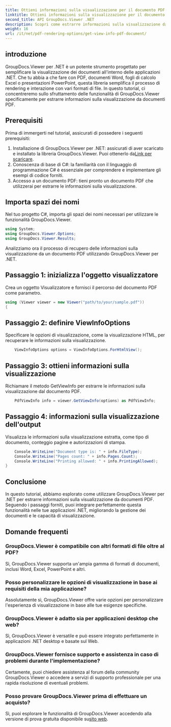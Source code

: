 ```yaml
---
title: Ottieni informazioni sulla visualizzazione per il documento PDF
linktitle: Ottieni informazioni sulla visualizzazione per il documento PDF
second_title: API GroupDocs.Viewer .NET
description: Scopri come estrarre informazioni sulla visualizzazione da documenti PDF utilizzando GroupDocs.Viewer per .NET in questo tutorial completo.
weight: 16
url: /it/net/pdf-rendering-options/get-view-info-pdf-document/
---
```

## introduzione
GroupDocs.Viewer per .NET è un potente strumento progettato per semplificare la visualizzazione dei documenti all'interno delle applicazioni .NET. Che tu abbia a che fare con PDF, documenti Word, fogli di calcolo Excel o presentazioni PowerPoint, questa libreria semplifica il processo di rendering e interazione con vari formati di file. In questo tutorial, ci concentreremo sullo sfruttamento delle funzionalità di GroupDocs.Viewer specificamente per estrarre informazioni sulla visualizzazione da documenti PDF.
## Prerequisiti
Prima di immergerti nel tutorial, assicurati di possedere i seguenti prerequisiti:
1.  Installazione di GroupDocs.Viewer per .NET: assicurati di aver scaricato e installato la libreria GroupDocs.Viewer. Puoi ottenerlo da[Link per scaricare](https://releases.groupdocs.com/viewer/net/).   
2. Conoscenza di base di C#: la familiarità con il linguaggio di programmazione C# è essenziale per comprendere e implementare gli esempi di codice forniti.
3. Accesso a un documento PDF: tieni pronto un documento PDF che utilizzerai per estrarre le informazioni sulla visualizzazione.

## Importa spazi dei nomi
Nel tuo progetto C#, importa gli spazi dei nomi necessari per utilizzare le funzionalità GroupDocs.Viewer.

```csharp
using System;
using GroupDocs.Viewer.Options;
using GroupDocs.Viewer.Results;
```


Analizziamo ora il processo di recupero delle informazioni sulla visualizzazione da un documento PDF utilizzando GroupDocs.Viewer per .NET.
## Passaggio 1: inizializza l'oggetto visualizzatore
Crea un oggetto Visualizzatore e fornisci il percorso del documento PDF come parametro.
```csharp
using (Viewer viewer = new Viewer("path/to/your/sample.pdf"))
{
```
## Passaggio 2: definire ViewInfoOptions
Specificare le opzioni di visualizzazione, come la visualizzazione HTML, per recuperare le informazioni sulla visualizzazione.
```csharp
	ViewInfoOptions options = ViewInfoOptions.ForHtmlView();
```
## Passaggio 3: ottieni informazioni sulla visualizzazione
Richiamare il metodo GetViewInfo per estrarre le informazioni sulla visualizzazione dal documento PDF.
```csharp
	PdfViewInfo info = viewer.GetViewInfo(options) as PdfViewInfo;
```
## Passaggio 4: informazioni sulla visualizzazione dell'output
Visualizza le informazioni sulla visualizzazione estratta, come tipo di documento, conteggio pagine e autorizzazioni di stampa.
```csharp
	Console.WriteLine("Document type is: " + info.FileType);
	Console.WriteLine("Pages count: " + info.Pages.Count);
	Console.WriteLine("Printing allowed: " + info.PrintingAllowed);
}
```

## Conclusione
In questo tutorial, abbiamo esplorato come utilizzare GroupDocs.Viewer per .NET per estrarre informazioni sulla visualizzazione da documenti PDF. Seguendo i passaggi forniti, puoi integrare perfettamente questa funzionalità nelle tue applicazioni .NET, migliorando la gestione dei documenti e le capacità di visualizzazione.
## Domande frequenti
### GroupDocs.Viewer è compatibile con altri formati di file oltre al PDF?
Sì, GroupDocs.Viewer supporta un'ampia gamma di formati di documenti, inclusi Word, Excel, PowerPoint e altri.
### Posso personalizzare le opzioni di visualizzazione in base ai requisiti della mia applicazione?
Assolutamente sì, GroupDocs.Viewer offre varie opzioni per personalizzare l'esperienza di visualizzazione in base alle tue esigenze specifiche.
### GroupDocs.Viewer è adatto sia per applicazioni desktop che web?
Sì, GroupDocs.Viewer è versatile e può essere integrato perfettamente in applicazioni .NET desktop e basate sul Web.
### GroupDocs.Viewer fornisce supporto e assistenza in caso di problemi durante l'implementazione?
Certamente, puoi chiedere assistenza al forum della community GroupDocs.Viewer o accedere a servizi di supporto professionale per una rapida risoluzione di eventuali problemi.
### Posso provare GroupDocs.Viewer prima di effettuare un acquisto?
 Sì, puoi esplorare le funzionalità di GroupDocs.Viewer accedendo alla versione di prova gratuita disponibile su[sito web](https://purchase.groupdocs.com/buy).